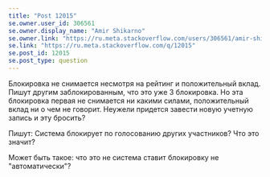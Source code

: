 ```yaml
---
title: "Post 12015"
se.owner.user_id: 306561
se.owner.display_name: "Amir Shikarno"
se.owner.link: "https://ru.meta.stackoverflow.com/users/306561/amir-shikarno"
se.link: "https://ru.meta.stackoverflow.com/q/12015"
se.post_id: 12015
se.post_type: question
---
```

<p>Блокировка не снимается несмотря на рейтинг и положительный вклад. Пишут другим заблокированным, что это уже 3 блокировка. Но эта блокировка первая не снимается ни какими силами, положительный вклад ни о чем не говорит. Неужели придется завести новую учетную запись и эту бросить?</p>
<p>Пишут: Система блокирует по голосованию других участников? Что это значит?</p>
<p>Может быть такое: что это не система ставит блокировку не &quot;автоматически&quot;?</p>
